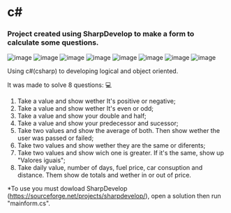 # c#
### Project created using SharpDevelop to make a form to calculate some questions.
![image](https://user-images.githubusercontent.com/82851236/131050023-f408d4e6-1e5b-4de3-87a2-a973ce037f31.png)
![image](https://user-images.githubusercontent.com/82851236/131050032-9dbc9529-ba11-46c3-a4cc-5c0aaf62ecdc.png)
![image](https://user-images.githubusercontent.com/82851236/131050073-0ab14849-25a2-4135-b9e5-2950b9ee4d7f.png)
![image](https://user-images.githubusercontent.com/82851236/131050104-810a9e8d-0c36-48df-aec7-39f6e5f19f8a.png)
![image](https://user-images.githubusercontent.com/82851236/131050123-9e381669-336f-42f3-bc59-4fe858813150.png)
![image](https://user-images.githubusercontent.com/82851236/131050159-86280822-8687-4666-a9e4-fe02482a1a91.png)
![image](https://user-images.githubusercontent.com/82851236/131050182-54965f97-21c7-41ff-b7d3-770de05e8c48.png)
![image](https://user-images.githubusercontent.com/82851236/131050233-b3122bd7-65c7-4a2d-bebf-6c20537b0eb4.png)

Using c#(csharp) to developing logical and object oriented.

It was made to solve 8 questions: 💻
1. Take a value and show wether It's positive or negative;
2. Take a value and show wether It's even or odd;
3. Take a value and show your double and half;
4. Take a value and show your predecessor and sucessor;
5. Take two values and show the average of both. Then show wether the user was passed or failed;
6. Take two values and show wether they are the same or diferents;
7. Take two values and show wich one is greater. If it's the same, show up "Valores iguais";
8. Take daily value, number of days, fuel price, car consuption and distance. Them show de totals and wether in or out of price.

*To use you must dowload SharpDevelop (https://sourceforge.net/projects/sharpdevelop/), open a solution then run "mainform.cs".
